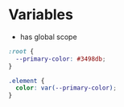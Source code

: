


# Variables 
* has global scope
```css
:root {
  --primary-color: #3498db;
}

.element {
  color: var(--primary-color);
}
```

